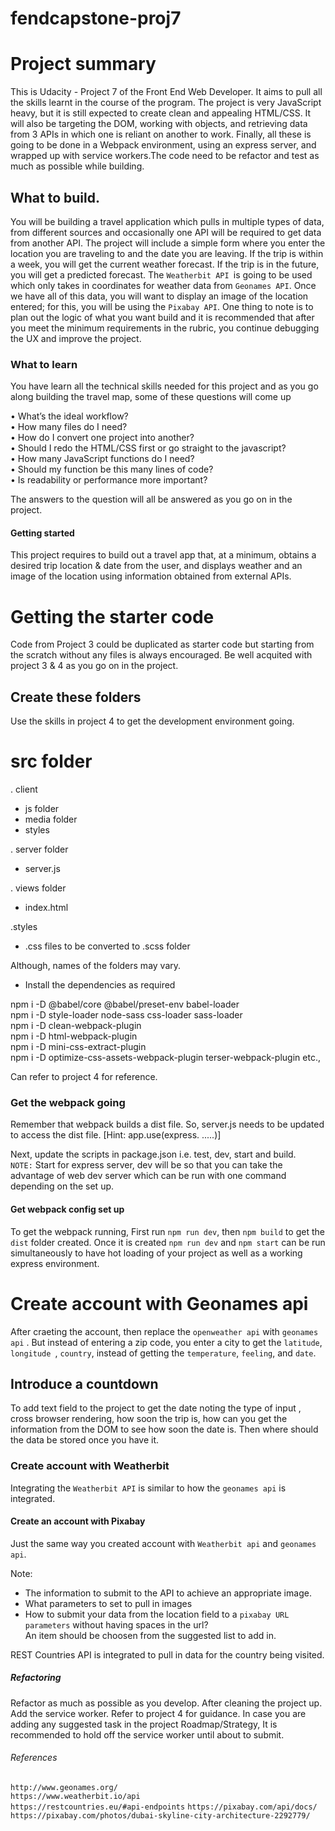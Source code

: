 # fendcapstone-proj7

# Project summary

This is Udacity - Project 7 of the Front End Web Developer. It aims to pull all the skills learnt in the course of the program. The project is very JavaScript heavy, but it is still expected to create clean and appealing HTML/CSS. It will also be targeting the DOM, working with objects, and retrieving data from 3 APIs in which one is reliant on another to work. Finally, all these is going to be done in a Webpack environment, using an express server, and wrapped up with service workers.The code need to be refactor and test as much as possible while building. 

## What to build.

You will be building a travel application which pulls in multiple types of data, from different sources and occasionally one API will be required to get data from another API. The project will include a simple form where you enter the location you are traveling to and the date you are leaving. If the trip is within a week, you will get the current weather forecast. If the trip is in the future, you will get a predicted forecast. The ```Weatherbit API ```is going to be used which only takes in coordinates for weather data from ```Geonames API```. Once we have all of this data, you will want to display an image of the location entered; for this, you will be using the ```Pixabay API```. One thing to note is to plan out the logic of what you want build and it is recommended that after you meet the minimum requirements in the rubric, you continue debugging the UX and improve the project.

### What to learn

You have learn all the technical skills needed for this project and as you go along building the travel map, some of these questions will come up

•	What’s the ideal workflow?<br>
•	How many files do I need?<br>
•	How do I convert one project into another?<br>
•	Should I redo the HTML/CSS first or go straight to the javascript?<br>
•	How many JavaScript functions do I need?<br>
•	Should my function be this many lines of code?<br>
•	Is readability or performance more important?<br>

The answers to the question will all be answered as you go on in the project.

#### Getting started

This project requires to build out a travel app that, at a minimum, obtains a desired trip location & date from the user, and displays weather and an image of the location using information obtained from external APIs.

# Getting the starter code

Code from Project 3 could be duplicated as starter code but starting from the scratch without any files is always encouraged. Be well acquited with project 3 & 4 as you go on in the project. 

## Create these folders

Use the skills in project 4 to get the development environment going.

# src folder

. client 
- js folder
- media folder
- styles

. server folder
- server.js 

. views folder
- index.html

.styles
- .css files to be converted to .scss folder

Although, names of the folders may vary.

- Install the dependencies as required<br>

npm i -D @babel/core @babel/preset-env babel-loader<br>
npm i -D style-loader node-sass css-loader sass-loader<br>
npm i -D clean-webpack-plugin<br>
npm i -D html-webpack-plugin<br>
npm i -D mini-css-extract-plugin<br>
npm i -D optimize-css-assets-webpack-plugin terser-webpack-plugin etc.,

Can refer to project 4 for reference.

### Get the webpack going

Remember that webpack builds a dist file. So, server.js needs to be updated to access the dist file. [Hint: app.use(express. .....)]<br>

Next, update the scripts in package.json i.e. test, dev, start and build.<br>
```NOTE:``` Start for express server, dev will be so that you can take the advantage of web dev server which can be run with one command depending on the set up.<br>

#### Get webpack config set up

To get the webpack running, First run ```npm run dev```, then ```npm build``` to get the ```dist``` folder created. Once it is created ```npm run dev``` and ```npm start``` can be run simultaneously to have hot loading of your project as well as a working express environment.  

# Create account with Geonames api

After craeting the account, then replace the ```openweather api``` with ```geonames api``` . But instead of entering a zip code, you enter a city to get the ```latitude```, ```longitude ```, ```country```, instead of getting the ```temperature```, ```feeling```, and ```date```.

## Introduce a countdown

To add text field to the project to get the date noting the type of input , cross browser rendering, how soon the trip is, how can you get the information from the DOM to see how soon the date is. Then where should the data be stored once you have it. 

### Create account with Weatherbit

Integrating the ```Weatherbit API``` is similar to how the ```geonames api``` is integrated. 

#### Create an account with Pixabay

Just the same way you created account with ```Weatherbit api``` and ```geonames api```.

Note: 
- The information to submit to the API to achieve an appropriate image.<br>
- What parameters to set to pull in images<brr>
- How to submit your data from the location field to a ```pixabay URL parameters``` without having spaces in the url?<br>
An item should be choosen from the suggested list to add in.<br>

REST Countries API is integrated to pull in data for the country being visited.<br>

##### Refactoring

Refactor as much as possible as you develop. After cleaning the project up. Add the service worker. Refer to project 4 for guidance. In case you are adding any suggested task in the project Roadmap/Strategy, It is recommended to hold off the service worker until about to submit.

###### References

```http://www.geonames.org/```<br>
```https://www.weatherbit.io/api```<br>
```https://restcountries.eu/#api-endpoints```<brr>
```https://pixabay.com/api/docs/```<br>
```https://pixabay.com/photos/dubai-skyline-city-architecture-2292779/```<br>

